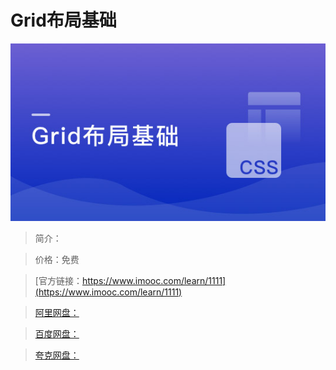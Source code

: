 # Grid布局基础

![img](../../assets/5fe44309000155d305400304.jpg)

> 简介：

> 价格：免费

> [官方链接：https://www.imooc.com/learn/1111](https://www.imooc.com/learn/1111)

> [阿里网盘：]()

> [百度网盘：]()

> [夸克网盘：]()

